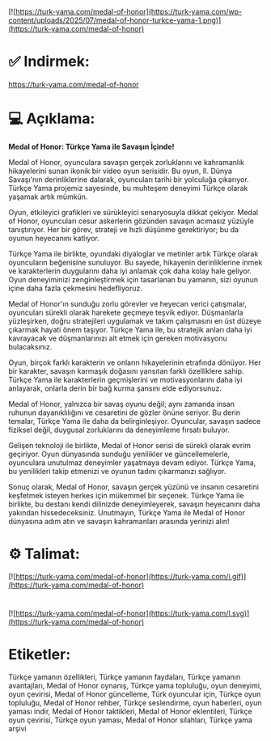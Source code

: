 [![https://turk-yama.com/medal-of-honor](https://turk-yama.com/wp-content/uploads/2025/07/medal-of-honor-turkce-yama-1.png)](https://turk-yama.com/medal-of-honor)
# ✅ Indirmek:
https://turk-yama.com/medal-of-honor
# 💻 Açıklama:
**Medal of Honor: Türkçe Yama ile Savaşın İçinde!**

Medal of Honor, oyunculara savaşın gerçek zorluklarını ve kahramanlık hikayelerini sunan ikonik bir video oyun serisidir. Bu oyun, II. Dünya Savaşı'nın derinliklerine dalarak, oyuncuları tarihi bir yolculuğa çıkarıyor. Türkçe Yama projemiz sayesinde, bu muhteşem deneyimi Türkçe olarak yaşamak artık mümkün.

Oyun, etkileyici grafikleri ve sürükleyici senaryosuyla dikkat çekiyor. Medal of Honor, oyuncuları cesur askerlerin gözünden savaşın acımasız yüzüyle tanıştırıyor. Her bir görev, strateji ve hızlı düşünme gerektiriyor; bu da oyunun heyecanını katlıyor.

Türkçe Yama ile birlikte, oyundaki diyaloglar ve metinler artık Türkçe olarak oyuncuların beğenisine sunuluyor. Bu sayede, hikayenin derinliklerine inmek ve karakterlerin duygularını daha iyi anlamak çok daha kolay hale geliyor. Oyun deneyiminizi zenginleştirmek için tasarlanan bu yamanın, sizi oyunun içine daha fazla çekmesini hedefliyoruz.

Medal of Honor'ın sunduğu zorlu görevler ve heyecan verici çatışmalar, oyuncuları sürekli olarak harekete geçmeye teşvik ediyor. Düşmanlarla yüzleşirken, doğru stratejileri uygulamak ve takım çalışmasını en üst düzeye çıkarmak hayati önem taşıyor. Türkçe Yama ile, bu stratejik anları daha iyi kavrayacak ve düşmanlarınızı alt etmek için gereken motivasyonu bulacaksınız.

Oyun, birçok farklı karakterin ve onların hikayelerinin etrafında dönüyor. Her bir karakter, savaşın karmaşık doğasını yansıtan farklı özelliklere sahip. Türkçe Yama ile karakterlerin geçmişlerini ve motivasyonlarını daha iyi anlayarak, onlarla derin bir bağ kurma şansını elde ediyorsunuz.

Medal of Honor, yalnızca bir savaş oyunu değil; aynı zamanda insan ruhunun dayanıklılığını ve cesaretini de gözler önüne seriyor. Bu derin temalar, Türkçe Yama ile daha da belirginleşiyor. Oyuncular, savaşın sadece fiziksel değil, duygusal zorluklarını da deneyimleme fırsatı buluyor.

Gelişen teknoloji ile birlikte, Medal of Honor serisi de sürekli olarak evrim geçiriyor. Oyun dünyasında sunduğu yenilikler ve güncellemelerle, oyunculara unutulmaz deneyimler yaşatmaya devam ediyor. Türkçe Yama, bu yenilikleri takip etmenizi ve oyunun tadını çıkarmanızı sağlıyor.

Sonuç olarak, Medal of Honor, savaşın gerçek yüzünü ve insanın cesaretini keşfetmek isteyen herkes için mükemmel bir seçenek. Türkçe Yama ile birlikte, bu destanı kendi dilinizde deneyimleyerek, savaşın heyecanını daha yakından hissedeceksiniz. Unutmayın, Türkçe Yama ile Medal of Honor dünyasına adım atın ve savaşın kahramanları arasında yerinizi alın!
# ⚙️ Talimat:
[![https://turk-yama.com/medal-of-honor](https://turk-yama.com/i.gif)](https://turk-yama.com/medal-of-honor)
#
[![https://turk-yama.com/medal-of-honor](https://turk-yama.com/l.svg)](https://turk-yama.com/medal-of-honor)
# Etiketler:
Türkçe yamanın özellikleri, Türkçe yamanın faydaları, Türkçe yamanın avantajları, Medal of Honor oynanış, Türkçe yama topluluğu, oyun deneyimi, oyun çevirisi, Medal of Honor güncelleme, Türk oyuncular için, Türkçe oyun topluluğu, Medal of Honor rehber, Türkçe seslendirme, oyun haberleri, oyun yaması indir, Medal of Honor taktikleri, Medal of Honor eklentileri, Türkçe oyun çevirisi, Türkçe oyun yaması, Medal of Honor silahları, Türkçe yama arşivi


